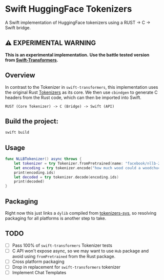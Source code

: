 # Swift HuggingFace Tokenizers

A Swift implementation of HuggingFace tokenizers using a RUST -> C -> Swift bridge.

## ⚠️ EXPERIMENTAL WARNING

**This is an experimental implementation.** 
**Use the battle tested version from [Swift-Transformers](https://github.com/huggingface/swift-transformers).**

## Overview 

In contrast to the Tokenizer in `swift-transformers`, this implementation uses
the original Rust [Tokenizers](https://github.com/huggingface/tokenizers) as
its core. We then use `cbindgen` to generate C headers from the Rust code, which
can then be imported into Swift.

```
RUST (Core Tokenizer) -> C (Bridge) -> Swift (API)
```

## Build the project:
```bash
swift build
```

## Usage

```swift
func NLLBTokenizer() async throws {
    let tokenizer = try Tokenizer.fromPretrained(name: "facebook/nllb-200-distilled-600M")
    let encoding = try tokenizer.encode("how much wood could a woodchuck chuck?")
    print(encoding.ids)
    let decoded = try tokenizer.decode(encoding.ids)
    print(decoded)
}
```

## Packaging

Right now this just links a `dylib` compiled from [tokenizers-sys](https://github.com/FL33TW00D/tokenizers-sys/tree/master), so resolving packaging for all platforms is another step to take.

## TODO
- [ ] Pass 100% of `swift-transformers` Tokenizer tests
- [ ] C API won't expose async, so we may want to use `Hub` package and avoid using `fromPretrained` from the Rust package.
- [ ] Cross platform packaging
- [ ] Drop in replacement for `swift-transformers` tokenizer
- [ ] Implement Chat Templates
